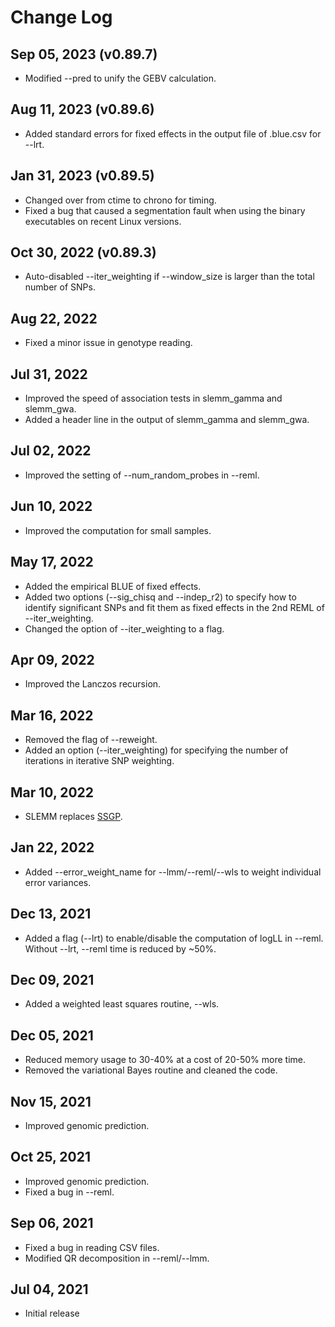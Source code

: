 # Change Log

## Sep 05, 2023 (v0.89.7)
- Modified --pred to unify the GEBV calculation.

## Aug 11, 2023 (v0.89.6)
- Added standard errors for fixed effects in the output file of .blue.csv for --lrt. 

## Jan 31, 2023 (v0.89.5)
- Changed over from ctime to chrono for timing. 
- Fixed a bug that caused a segmentation fault when using the binary executables on recent Linux versions.

## Oct 30, 2022 (v0.89.3)
- Auto-disabled --iter_weighting if --window_size is larger than the total number of SNPs.

## Aug 22, 2022
- Fixed a minor issue in genotype reading.

## Jul 31, 2022
- Improved the speed of association tests in slemm_gamma and slemm_gwa. 
- Added a header line in the output of slemm_gamma and slemm_gwa.

## Jul 02, 2022
- Improved the setting of --num_random_probes in --reml. 

## Jun 10, 2022
- Improved the computation for small samples. 

## May 17, 2022
- Added the empirical BLUE of fixed effects.
- Added two options (--sig_chisq and --indep_r2) to specify how to identify significant SNPs and fit them as fixed effects in the 2nd REML of --iter_weighting.
- Changed the option of --iter_weighting to a flag. 

## Apr 09, 2022
- Improved the Lanczos recursion.

## Mar 16, 2022
- Removed the flag of --reweight.
- Added an option (--iter_weighting) for specifying the number of iterations in iterative SNP weighting. 

## Mar 10, 2022
- SLEMM replaces [SSGP](https://github.com/jiang18/ssgp).

## Jan 22, 2022
- Added --error_weight_name for --lmm/--reml/--wls to weight individual error variances.

## Dec 13, 2021
- Added a flag (--lrt) to enable/disable the computation of logLL in --reml. Without --lrt, --reml time is reduced by ~50%.

## Dec 09, 2021
- Added a weighted least squares routine, --wls.

## Dec 05, 2021
- Reduced memory usage to 30-40% at a cost of 20-50% more time.
- Removed the variational Bayes routine and cleaned the code.

## Nov 15, 2021
- Improved genomic prediction.

## Oct 25, 2021
- Improved genomic prediction.
- Fixed a bug in --reml.

## Sep 06, 2021
- Fixed a bug in reading CSV files.
- Modified QR decomposition in --reml/--lmm.

## Jul 04, 2021
- Initial release

